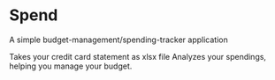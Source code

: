 # Spend
A simple budget-management/spending-tracker application

Takes your 	credit card statement as xlsx file
Analyzes your spendings, helping you manage your budget.
